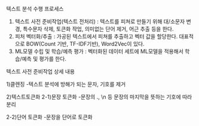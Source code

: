 텍스트 분석 수행 프로세스

1. 텍스트 사전 준비작업(텍스트 전처리) : 텍스트를 피쳐로 만들기 위해 대/소문자 변경, 특수문자 삭제, 토큰화 작업, 의미없는 단어 제거, 어근 추출 등을 한다.
2. 피처 벡터화/추출 : 가공된 텍스트에서 피쳐를 추출하고 벡터 값을 할당한다. 대표적으로 BOW(Count 기반, TF-IDF기반), Word2Vec이 있다.
3. ML모델 수립 및 학습/예측 평가 : 벡터화된 데이터 세트에 ML모델을 적용해서 학습/예측 및 평가를 한다.

텍스트 사전 준비작업 상세 내용

1)클렌징 -텍스트 분석에 방해가 되는 문자, 기호를 제거

2)텍스트토큰화
2-1)문장 토큰화 -문장의 ., \n 등 문장의 마지막을 뜻하는 기호에 따라 분리

2-2)단어 토큰화 -문장을 단어로 토큰화
